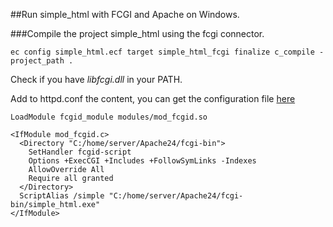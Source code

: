 ##Run simple_html with FCGI and Apache on Windows.


###Compile the project simple_html using the fcgi connector.

	ec ­config simple_html.ecf ­target simple_html_fcgi ­finalize ­c_compile ­project_path .

Check if you have _libfcgi.dll_ in your PATH.

Add to httpd.conf the content, you can get the configuration file [here](/config.conf) 

```
LoadModule fcgid_module modules/mod_fcgid.so

<IfModule mod_fcgid.c>
  <Directory "C:/home/server/Apache24/fcgi-bin">
    SetHandler fcgid-script
    Options +ExecCGI +Includes +FollowSymLinks -Indexes
    AllowOverride All
    Require all granted
  </Directory>
  ScriptAlias /simple "C:/home/server/Apache24/fcgi-bin/simple_html.exe"
</IfModule>
```


